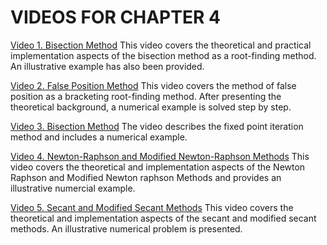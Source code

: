 #  VIDEOS FOR CHAPTER 4

[Video 1. Bisection Method](https://www.youtube.com/watch?v=b3C8Gs54cRw) This video covers the theoretical and practical implementation aspects of the bisection method as a root-finding method. An illustrative example has also been provided.

[Video 2. False Position Method](https://www.youtube.com/watch?v=CiMMPGa3T-c) This video covers the method of false position as a bracketing root-finding method. After presenting the theoretical background, a numerical example is solved step by step.

[Video 3. Bisection Method](https://www.youtube.com/watch?v=_r_02YWNltg) The video describes the fixed point iteration method and includes a numerical example.

[Video 4. Newton-Raphson and Modified Newton-Raphson Methods](https://www.youtube.com/watch?v=HYZjn2O-1ng) This video covers the theoretical and implementation aspects of the Newton Raphson and Modified Newton raphson Methods and provides an illustrative numercial example.

[Video 5. Secant and Modified Secant Methods](https://www.youtube.com/watch?v=49JJwT6vxMg) This video covers the theoretical and implementation aspects of the secant and modified secant methods. An illustrative numerical problem is presented.
